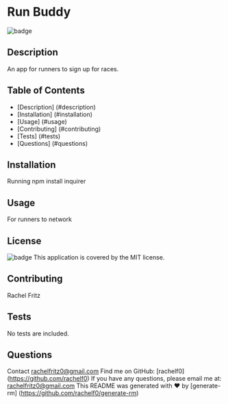 # Run Buddy
  
  ![badge](https://img.shields.io/badge/license-MIT-brightgreen)<br />
  
  ## Description
  An app for runners to sign up for races.

  ## Table of Contents
  - [Description] (#description)
  - [Installation] (#installation)
  - [Usage] (#usage)
  - [Contributing] (#contributing)
  - [Tests] (#tests)
  - [Questions] (#questions)

  ## Installation
  Running npm install inquirer

  ## Usage
  For runners to network

  ## License
  ![badge](https://img.shields.io/badge/license-MIT-brightgreen)
  This application is covered by the MIT license. 

  ## Contributing
  Rachel Fritz

  ## Tests
  No tests are included.

  ## Questions
  Contact rachelfritz0@gmail.com
  Find me on GitHub: [rachelf0] (https://github.com/rachelf0) 
  If you have any questions, please email me at: rachelfritz0@gmail.com
  This README was generated with ❤️ by [generate-rm] (https://github.com/rachelf0/generate-rm)

